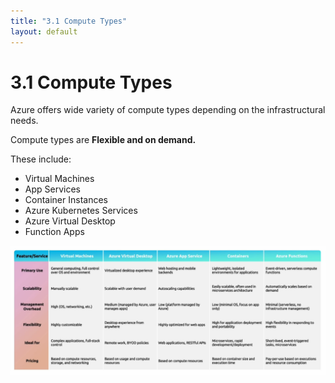 ```yaml
---
title: "3.1 Compute Types"
layout: default
---
```


# 3.1 Compute Types

Azure offers wide variety of compute types depending on the infrastructural needs.

Compute types are **Flexible and on demand.**

These include:

- Virtual Machines
- App Services
- Container Instances
- Azure Kubernetes Services
- Azure Virtual Desktop
- Function Apps

![image.png](/assets/images/image.png)

